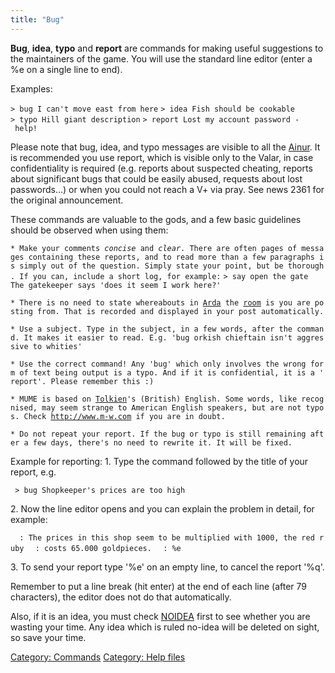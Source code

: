 ```yaml
---
title: "Bug"
---
```


**Bug**, **idea**, **typo** and **report** are commands for making
useful suggestions to the maintainers of the game. You will use the
standard line editor (enter a %e on a single line to end).

Examples:

`> bug I can't move east from here`
`> idea Fish should be cookable`
`> typo Hill giant description`
`> report Lost my account password - help!`

Please note that bug, idea, and typo messages are visible to all the
[Ainur](Ainur "wikilink"). It is recommended you use report, which is
visible only to the Valar, in case confidentiality is required (e.g.
reports about suspected cheating, reports about significant bugs that
could be easily abused, requests about lost passwords...) or when you
could not reach a V+ via pray. See news 2361 for the original
announcement.

These commands are valuable to the gods, and a few basic guidelines
should be observed when using them:

`* Make your comments `*`concise`*` and `*`clear`*`. There are often pages of messages containing these reports, and to read more than a few paragraphs is simply out of the question. Simply state your point, but be thorough. If you can, include a short log, for example:`
`> say open the gate`
`The gatekeeper says 'does it seem I work here?'`

`* There is no need to state whereabouts in `[`Arda`](Arda "wikilink")` the `[`room`](room "wikilink")` is you are posting from. That is recorded and displayed in your post automatically.`

`* Use a subject. Type in the subject, in a few words, after the command. It makes it easier to read. E.g. 'bug orkish chieftain isn't aggressive to whities'`

`* Use the correct command! Any 'bug' which only involves the wrong form of text being output is a typo. And if it is confidential, it is a 'report'. Please remember this :)`

`* MUME is based on `[`Tolkien`](Tolkien "wikilink")`'s (British) English. Some words, like recognised, may seem strange to American English speakers, but are not typos. Check `[`http://www.m-w.com`](http://www.m-w.com)` if you are in doubt.`

`* Do not repeat your report. If the bug or typo is still remaining after a few days, there's no need to rewrite it. It will be fixed.`

Example for reporting: 1. Type the command followed by the title of your
report, e.g.

` > bug Shopkeeper's prices are too high`

2\. Now the line editor opens and you can explain the problem in detail,
for example:

`  : The prices in this shop seem to be multiplied with 1000, the red ruby`
`  : costs 65.000 goldpieces.`
`  : %e`

3\. To send your report type '%e' on an empty line, to cancel the report
'%q'.

Remember to put a line break (hit enter) at the end of each line (after
79 characters), the editor does not do that automatically.

Also, if it is an idea, you must check [NOIDEA](NOIDEA "wikilink") first
to see whether you are wasting your time. Any idea which is ruled
no-idea will be deleted on sight, so save your time.

[Category: Commands](Category:_Commands "wikilink") [Category: Help
files](Category:_Help_files "wikilink")